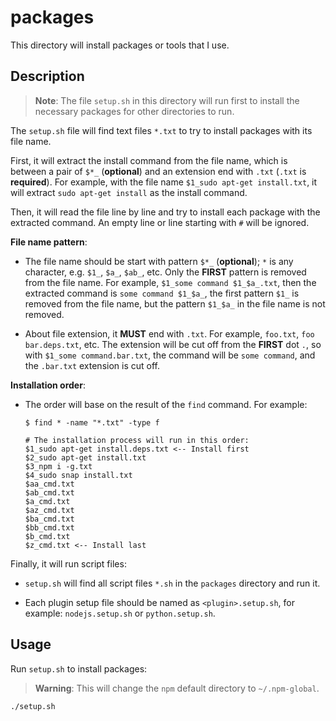 # packages

This directory will install packages or tools that I use.

## Description

> **Note**: The file `setup.sh` in this directory will run first to install the
> necessary packages for other directories to run.

The `setup.sh` file will find text files `*.txt` to try to install packages with
its file name.

First, it will extract the install command from the file name, which is between
a pair of `$*_` (**optional**) and an extension end with `.txt` (`.txt` is
**required**). For example, with the file name `$1_sudo apt-get install.txt`, it
will extract `sudo apt-get install` as the install command.

Then, it will read the file line by line and try to install each package with
the extracted command. An empty line or line starting with `#` will be ignored.

**File name pattern**:

- The file name should be start with pattern `$*_` (**optional**); `*` is any
  character, e.g. `$1_`, `$a_`, `$ab_`, etc. Only the **FIRST** pattern is
  removed from the file name. For example, `$1_some command $1_$a_.txt`, then
  the extracted command is `some command $1_$a_`, the first pattern `$1_` is
  removed from the file name, but the pattern `$1_$a_` in the file name is not
  removed.

- About file extension, it **MUST** end with `.txt`. For example, `foo.txt`,
  `foo bar.deps.txt`, etc. The extension will be cut off from the **FIRST** dot
  `.`, so with `$1_some command.bar.txt`, the command will be `some command`,
  and the `.bar.txt` extension is cut off.

**Installation order**:

- The order will base on the result of the `find` command. For example:

  ```
  $ find * -name "*.txt" -type f

  # The installation process will run in this order:
  $1_sudo apt-get install.deps.txt <-- Install first
  $2_sudo apt-get install.txt
  $3_npm i -g.txt
  $4_sudo snap install.txt
  $aa_cmd.txt
  $ab_cmd.txt
  $a_cmd.txt
  $az_cmd.txt
  $ba_cmd.txt
  $bb_cmd.txt
  $b_cmd.txt
  $z_cmd.txt <-- Install last
  ```

Finally, it will run script files:

- `setup.sh` will find all script files `*.sh` in the `packages` directory and
  run it.

- Each plugin setup file should be named as `<plugin>.setup.sh`, for example:
  `nodejs.setup.sh` or `python.setup.sh`.

## Usage

Run `setup.sh` to install packages:

> **Warning**: This will change the `npm` default directory to `~/.npm-global`.

```bash
./setup.sh
```
